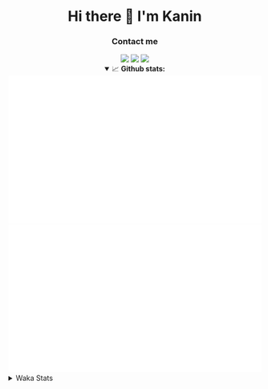 <div align="center">
 <h1>Hi there 👋 I'm Kanin</h1>
 <h3>Contact me</h3>
 <a href="mailto:im@kanin.dev"><img src="https://img.shields.io/badge/gmail-%23D14836.svg?&style=for-the-badge&logo=gmail&logoColor=white"/></a>
 <a href="https://twitter.com/KaninDev"><img src="https://img.shields.io/badge/twitter-%231DA1F2.svg?&style=for-the-badge&logo=twitter&logoColor=white"/></a>
 <a href="https://www.linkedin.com/in/KaninDev"><img src="https://img.shields.io/badge/linkedin-%230077B5.svg?&style=for-the-badge&logo=linkedin&logoColor=white"/></a>
<details open>
  <summary>📈 <b>Github stats:</b></summary>
  <img src="https://github.com/Kanin/Kanin/blob/master/scripts/GitHubStats/generated/overview.svg"/>
  <img src="https://github.com/Kanin/Kanin/blob/master/scripts/GitHubStats/generated/languages.svg"/>
</details>
</div>

<details>
 <summary>Waka Stats</summary>

<!--START_SECTION:waka-->
![Profile Views](http://img.shields.io/badge/Profile%20Views-5-blue)

![Lines of code](https://img.shields.io/badge/From%20Hello%20World%20I%27ve%20Written-792375%20lines%20of%20code-blue)

**🐱 My Github Data** 

> 🏆 278 Contributions in the Year 2020
 > 
> 📦 4.6 kB Used in Github's Storage 
 > 
> 🚫 Not Opted to Hire
 > 
> 📜 6 Public Repositories
 > 
> 🔑 3 Private Repositories 

**I'm an Early 🐤** 

```text
🌞 Morning    92 commits     ██████░░░░░░░░░░░░░░░░░░░   27.46% 
🌆 Daytime    109 commits    ████████░░░░░░░░░░░░░░░░░   32.54% 
🌃 Evening    73 commits     █████░░░░░░░░░░░░░░░░░░░░   21.79% 
🌙 Night      61 commits     ████░░░░░░░░░░░░░░░░░░░░░   18.21%

```
📅 **I'm Most Productive on Sunday** 

```text
Monday       65 commits     ████░░░░░░░░░░░░░░░░░░░░░   19.4% 
Tuesday      40 commits     ███░░░░░░░░░░░░░░░░░░░░░░   11.94% 
Wednesday    49 commits     ███░░░░░░░░░░░░░░░░░░░░░░   14.63% 
Thursday     29 commits     ██░░░░░░░░░░░░░░░░░░░░░░░   8.66% 
Friday       31 commits     ██░░░░░░░░░░░░░░░░░░░░░░░   9.25% 
Saturday     46 commits     ███░░░░░░░░░░░░░░░░░░░░░░   13.73% 
Sunday       75 commits     █████░░░░░░░░░░░░░░░░░░░░   22.39%

```


📊 **This Week I Spent My Time On** 

```text
⌚︎ Time Zone: America/New_York

💬 Programming Languages: 
JSX                      5 hrs 11 mins       ████████░░░░░░░░░░░░░░░░░   34.78% 
SCSS                     5 hrs 4 mins        ████████░░░░░░░░░░░░░░░░░   33.9% 
Python                   3 hrs 35 mins       ██████░░░░░░░░░░░░░░░░░░░   23.99% 
JavaScript               48 mins             █░░░░░░░░░░░░░░░░░░░░░░░░   5.43% 
virtualenv               13 mins             ░░░░░░░░░░░░░░░░░░░░░░░░░   1.54%

🔥 Editors: 
IntelliJ                 11 hrs 7 mins       ██████████████████░░░░░░░   74.47% 
PyCharm                  3 hrs 49 mins       ██████░░░░░░░░░░░░░░░░░░░   25.53%

🐱‍💻 Projects: 
powerfnr                 6 hrs 37 mins       ███████████░░░░░░░░░░░░░░   44.31% 
Kanin                    4 hrs 1 min         ██████░░░░░░░░░░░░░░░░░░░   26.91% 
Naila.py                 3 hrs 41 mins       ██████░░░░░░░░░░░░░░░░░░░   24.66% 
PowerRep                 27 mins             ░░░░░░░░░░░░░░░░░░░░░░░░░   3.11% 
TomsBot                  7 mins              ░░░░░░░░░░░░░░░░░░░░░░░░░   0.87%

💻 Operating System: 
Linux                    14 hrs 56 mins      █████████████████████████   100.0%

```

**I Mostly Code in Python** 

```text
Python                   17 repos            ███████████████████░░░░░░   77.27% 
JavaScript               2 repos             ██░░░░░░░░░░░░░░░░░░░░░░░   9.09% 
Kotlin                   1 repos             █░░░░░░░░░░░░░░░░░░░░░░░░   4.55% 
HTML                     1 repos             █░░░░░░░░░░░░░░░░░░░░░░░░   4.55% 
Java                     1 repos             █░░░░░░░░░░░░░░░░░░░░░░░░   4.55%

```


**Timeline**

![Chart not found](https://github.com/Kanin/Kanin/blob/master/charts/bar_graph.png) 


<!--END_SECTION:waka-->
</details>
